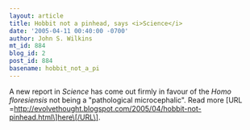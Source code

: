 ```yaml
---
layout: article
title: Hobbit not a pinhead, says <i>Science</i>
date: '2005-04-11 00:40:00 -0700'
author: John S. Wilkins
mt_id: 884
blog_id: 2
post_id: 884
basename: hobbit_not_a_pi
---
```

A new report in _Science_ has come out firmly in favour of the _Homo floresiensis_ not being a "pathological microcephalic". Read more \[URL =http://evolvethought.blogspot.com/2005/04/hobbit-not-pinhead.html\]here\[/URL\].
